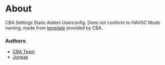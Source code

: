 # About

CBA Settings Static Addon Userconfig. Does not conform to HAVOC Mods naming, made from [template](https://github.com/CBATeam/CBA_A3/tree/master/template/cba_settings_userconfig) provided by CBA.

### Authors

- [CBA Team](http://github.com/CBATeam/CBA_A3)
- [Jonpas](http://github.com/jonpas)
